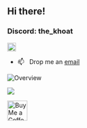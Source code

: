 ## Hi there!
### Discord: the_khoat

<p align="left"> <img src="https://komarev.com/ghpvc/?username=khosraw&label=Profile%20views&color=0e75b6&style=flat" alt="khosraw" style="height: 20px; width: auto;"/> </p>

- 📫 &nbsp; Drop me an [email](mailto:khosraw.azizi@gmail.com)

![Overview](https://github-readme-stats.vercel.app/api?username=Khosraw&count_private=true&theme=github_dark&hide_border=true)

![](https://github-readme-streak-stats.herokuapp.com/?user=Khosraw&theme=highcontrast&hide_border=true)<br/>


<a href='https://ko-fi.com/khosraw' target='_blank'><img height='35' style='border:0px;height:46px;' src='https://az743702.vo.msecnd.net/cdn/kofi3.png?v=0' border='0' alt='Buy Me a Coffee at ko-fi.com/khosraw' />
